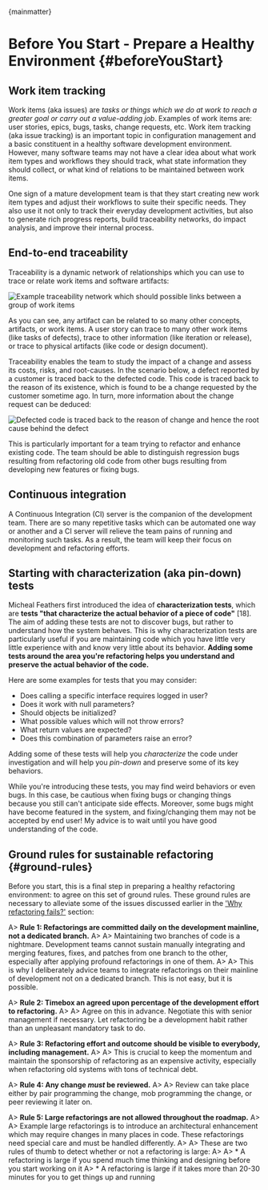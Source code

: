 
{mainmatter}

# Before You Start - Prepare a Healthy Environment {#beforeYouStart}

## Work item tracking

Work items (aka issues) are *tasks or things which we do at work to reach a greater goal or carry out a value-adding job*. Examples of work items are: user stories, epics, bugs, tasks, change requests, etc. Work item tracking (aka issue tracking) is an important topic in configuration management and a basic constituent in a healthy software development environment. However, many software teams may not have a clear idea about what work item types and workflows they should track, what state information they should collect, or what kind of relations to be maintained between work items.

One sign of a mature development team is that they start creating new work item types and adjust their workflows to suite their specific needs. They also use it not only to track their everyday development activities, but also to generate rich progress reports, build traceability networks, do impact analysis, and improve their internal process.

## End-to-end traceability

Traceability is a dynamic network of relationships which you can use to trace or relate work items and software artifacts:

![Example traceability network which should possible links between a group of work items](\images\traceability.png)

As you can see, any artifact can be related to so many other concepts, artifacts, or work items. A user story can trace to many other work items (like tasks of defects), trace to other information (like iteration or release), or trace to physical artifacts (like code or design document).

Traceability enables the team to study the impact of a change and assess its costs, risks, and root-causes. In the scenario below, a defect reported by a customer is traced back to the defected code. This code is traced back to the reason of its existence, which is found to be a change requested by the customer sometime ago. In turn, more information about the change request can be deduced:

![Defected code is traced back to the reason of change and hence the root cause behind the defect](\images\root-cause-analysis.png)

This is particularly important for a team trying to refactor and enhance existing code. The team should be able to distinguish regression bugs resulting from refactoring old code from other bugs resulting from developing new features or fixing bugs.

## Continuous integration

A Continuous Integration (CI) server is the companion of the development team. There are so many repetitive tasks which can be automated one way or another and a CI server will relieve the team pains of running and monitoring such tasks. As a result, the team will keep their focus on development and refactoring efforts.

## Starting with characterization (aka pin-down) tests

Micheal Feathers first introduced the idea of **characterization tests**, which are **tests "that characterize the actual behavior of a piece of code"** [18]. The aim of adding these tests are not to discover bugs, but rather to understand how the system behaves. This is why characterization tests are particularly useful if you are maintaining code which you have little very little experience with and know very little about its behavior. **Adding some tests around the area you're refactoring helps you understand and preserve the actual behavior of the code.**

Here are some examples for tests that you may consider:

* Does calling a specific interface requires logged in user?
* Does it work with null parameters?
* Should objects be initialized?
* What possible values which will not throw errors?
* What return values are expected?
* Does this combination of parameters raise an error?

Adding some of these tests will help you *characterize* the code under investigation and will help you *pin-down* and preserve some of its key behaviors.

While you're introducing these tests, you may find weird behaviors or even bugs. In this case, be cautious when fixing bugs or changing things because you still can't anticipate side effects. Moreover, some bugs might have become featured in the system, and fixing/changing them may not be accepted by end user! My advice is to wait until you have good understanding of the code.

## Ground rules for sustainable refactoring {#ground-rules}

Before you start, this is a final step in preparing a healthy refactoring environment: to agree on this set of ground rules. These ground rules are necessary to alleviate some of the issues discussed earlier in the ['Why refactoring fails?'](#whyrefactoringfails) section:


A> **Rule 1: Refactorings are committed daily on the development mainline, not a dedicated branch.**
A>
A> Maintaining two branches of code is a nightmare. Development teams cannot sustain manually integrating and merging features, fixes, and patches from one branch to the other, especially after applying profound refactorings in one of them.
A>
A> This is why I deliberately advice teams to integrate refactorings on their mainline of development not on a dedicated branch. This is not easy, but it is possible.

A> **Rule 2: Timebox an agreed upon percentage of the development effort to refactoring.**
A>
A> Agree on this in advance. Negotiate this with senior management if necessary. Let refactoring be a development habit rather than an unpleasant mandatory task to do.

A> **Rule 3: Refactoring effort and outcome should be visible to everybody, including management.**
A>
A> This is crucial to keep the momentum and maintain the sponsorship of refactoring as an expensive activity, especially when refactoring old systems with tons of technical debt.

A> **Rule 4: Any change *must* be reviewed.**
A>
A> Review can take place either by pair programming the change, mob programming the change, or peer reviewing it later on.

A> **Rule 5: Large refactorings are not allowed throughout the roadmap.**
A>
A> Example large refactorings is to introduce an architectural enhancement which may require changes in many places in code. These refactorings need special care and must be handled differently.
A>
A> These are two rules of thumb to detect whether or not a refactoring is large:
A>
A> * A refactoring is large if you spend much time thinking and designing before you start working on it
A> * A refactoring is large if it takes more than 20-30 minutes for you to get things up and running
